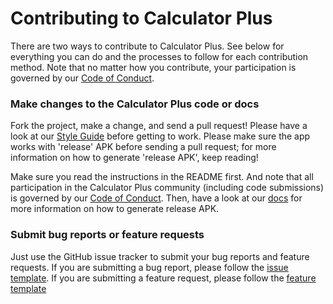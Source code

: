 # Contributing to Calculator Plus

There are two ways to contribute to Calculator Plus. See below for
everything you can do and the processes to follow for each contribution method.
Note that no matter how you contribute, your participation is governed by our
[Code of Conduct](CODE_OF_CONDUCT.md).

### Make changes to the Calculator Plus code or docs

Fork the project, make a change, and send a pull request! Please have a look at
our [Style Guide](/docs/en/style-guide.md) before 
getting to work. Please make sure the app works with 'release' APK before
sending a pull request; for more information on how to generate 'release APK', keep reading!

Make sure you read the instructions in the README first. And note
that all participation in the Calculator Plus community (including code submissions) is
governed by our [Code of Conduct](CODE_OF_CONDUCT.md). Then, have a look at our
[docs](/docs/en/generate_release_apk.md) for more information on how to generate 
release APK.

### Submit bug reports or feature requests

Just use the GitHub issue tracker to submit your bug reports and feature
requests. If you are submitting a bug report, please follow the 
[issue template](https://github.com/arch10/Calculator/issues/new?template=bug_report.md). 
If you are submitting a feature request, please follow the 
[feature template](https://github.com/arch10/Calculator/issues/new?template=feature_request.md)
